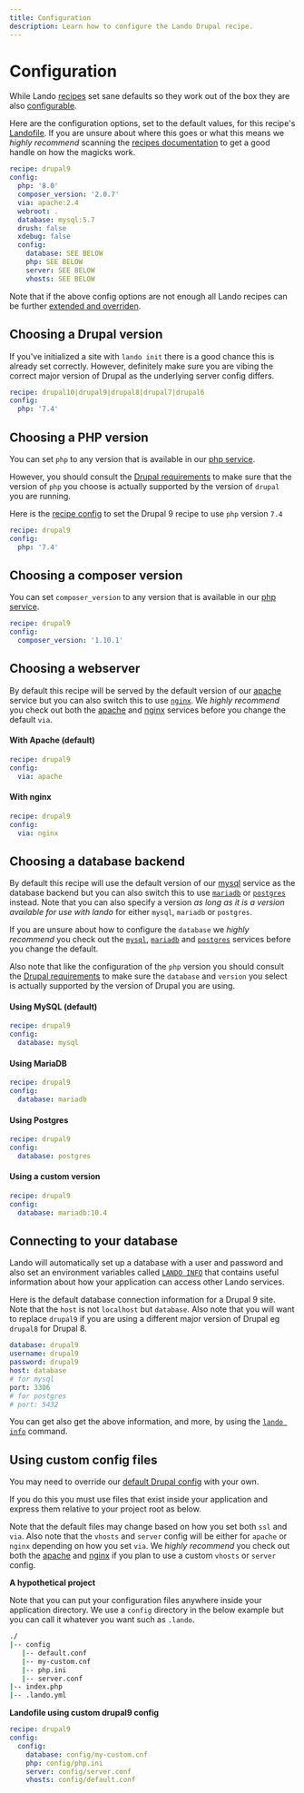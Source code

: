 ```yaml
---
title: Configuration
description: Learn how to configure the Lando Drupal recipe.
---
```


# Configuration

While Lando [recipes](https://docs.lando.dev/config/recipes.html) set sane defaults so they work out of the box they are also [configurable](https://docs.lando.dev/config/recipes.html#config).

Here are the configuration options, set to the default values, for this recipe's [Landofile](https://docs.lando.dev/config). If you are unsure about where this goes or what this means we *highly recommend* scanning the [recipes documentation](https://docs.lando.dev/config/recipes.html) to get a good handle on how the magicks work.

```yaml
recipe: drupal9
config:
  php: '8.0'
  composer_version: '2.0.7'
  via: apache:2.4
  webroot: .
  database: mysql:5.7
  drush: false
  xdebug: false
  config:
    database: SEE BELOW
    php: SEE BELOW
    server: SEE BELOW
    vhosts: SEE BELOW
```

Note that if the above config options are not enough all Lando recipes can be further [extended and overriden](https://docs.lando.dev/config/recipes.html#extending-and-overriding-recipes).

## Choosing a Drupal version

If you've initialized a site with `lando init` there is a good chance this is already set correctly. However, definitely make sure you are vibing the correct major version of Drupal as the underlying server config differs.

```yaml
recipe: drupal10|drupal9|drupal8|drupal7|drupal6
config:
  php: '7.4'
```

## Choosing a PHP version

You can set `php` to any version that is available in our [php service](https://docs.lando.dev/php/).

However, you should consult the [Drupal requirements](https://www.drupal.org/docs/system-requirements) to make sure that the version of `php` you choose is actually supported by the version of `drupal` you are running.

Here is the [recipe config](https://docs.lando.dev/config/recipes.html#config) to set the Drupal 9 recipe to use `php` version `7.4`

```yaml
recipe: drupal9
config:
  php: '7.4'
```

## Choosing a composer version

You can set `composer_version` to any version that is available in our [php service](https://docs.lando.dev/php/config.html#installing-composer).

```yaml
recipe: drupal9
config:
  composer_version: '1.10.1'
```

## Choosing a webserver

By default this recipe will be served by the default version of our [apache](https://docs.lando.dev/apache) service but you can also switch this to use [`nginx`](https://docs.lando.dev/nginx). We *highly recommend* you check out both the [apache](https://docs.lando.dev/apache) and [nginx](https://docs.lando.dev/nginx) services before you change the default `via`.

#### With Apache (default)

```yaml
recipe: drupal9
config:
  via: apache
```

#### With nginx

```yaml
recipe: drupal9
config:
  via: nginx
```

## Choosing a database backend

By default this recipe will use the default version of our [mysql](https://docs.lando.dev/mysql) service as the database backend but you can also switch this to use [`mariadb`](https://docs.lando.dev/mariadb) or [`postgres`](https://docs.lando.dev/postgres) instead. Note that you can also specify a version *as long as it is a version available for use with lando* for either `mysql`, `mariadb` or `postgres`.

If you are unsure about how to configure the `database` we *highly recommend* you check out the [`mysql`](https://docs.lando.dev/mysql), [`mariadb`](https://docs.lando.dev/mariadb) and [`postgres`](https://docs.lando.dev/postgres) services before you change the default.

Also note that like the configuration of the `php` version you should consult the [Drupal requirements](https://www.drupal.org/docs/system-requirements) to make sure the `database` and `version` you select is actually supported by the version of Drupal you are using.

#### Using MySQL (default)

```yaml
recipe: drupal9
config:
  database: mysql
```

#### Using MariaDB

```yaml
recipe: drupal9
config:
  database: mariadb
```

#### Using Postgres

```yaml
recipe: drupal9
config:
  database: postgres
```

#### Using a custom version

```yaml
recipe: drupal9
config:
  database: mariadb:10.4
```

## Connecting to your database

Lando will automatically set up a database with a user and password and also set an environment variables called [`LANDO INFO`](https://docs.lando.dev/guides/lando-info.html) that contains useful information about how your application can access other Lando services.

Here is the default database connection information for a Drupal 9 site. Note that the `host` is not `localhost` but `database`. Also note that you will want to replace `drupal9` if you are using a different major version of Drupal eg `drupal8` for Drupal 8.

```yaml
database: drupal9
username: drupal9
password: drupal9
host: database
# for mysql
port: 3306
# for postgres
# port: 5432
```

You can get also get the above information, and more, by using the [`lando info`](https://docs.lando.dev/cli/info.html) command.


## Using custom config files

You may need to override our [default Drupal config](https://github.com/lando/drupal/tree/main/recipes) with your own.

If you do this you must use files that exist inside your application and express them relative to your project root as below.

Note that the default files may change based on how you set both `ssl` and `via`. Also note that the `vhosts` and `server` config will be either for `apache` or `nginx` depending on how you set `via`. We *highly recommend* you check out both the [apache](https://docs.lando.dev/apache/config.html) and [nginx](https://docs.lando.dev/nginx/config.html) if you plan to use a custom `vhosts` or `server` config.

**A hypothetical project**

Note that you can put your configuration files anywhere inside your application directory. We use a `config` directory in the below example but you can call it whatever you want such as `.lando`.

```bash
./
|-- config
   |-- default.conf
   |-- my-custom.cnf
   |-- php.ini
   |-- server.conf
|-- index.php
|-- .lando.yml
```

**Landofile using custom drupal9 config**

```yaml
recipe: drupal9
config:
  config:
    database: config/my-custom.cnf
    php: config/php.ini
    server: config/server.conf
    vhosts: config/default.conf
```

